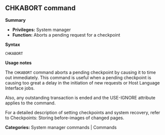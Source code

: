 ## CHKABORT command

**Summary**

* **Privileges:** System manager
* **Function:** Aborts a pending request for a checkpoint

**Syntax**

```
CHKABORT
```

**Usage notes**

The `CHKABORT` command aborts a pending checkpoint by causing it to time out immediately. This command is useful when a pending checkpoint is causing too great a delay in the initiation of new requests or Host Language Interface jobs.

Also, any outstanding transaction is ended and the USE-IGNORE attribute applies to the command.

For a detailed description of setting checkpoints and system recovery, refer to Checkpoints: Storing before-images of changed pages.

**Categories:** System manager commands | Commands
